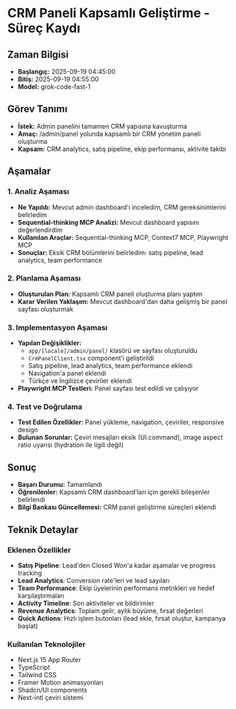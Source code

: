 # CRM Paneli Kapsamlı Geliştirme - Süreç Kaydı

## Zaman Bilgisi
- **Başlangıç:** 2025-09-19 04:45:00
- **Bitiş:** 2025-09-19 04:55:00
- **Model:** grok-code-fast-1

## Görev Tanımı
- **İstek:** Admin panelini tamamen CRM yapısına kavuşturma
- **Amaç:** /admin/panel yolunda kapsamlı bir CRM yönetim paneli oluşturma
- **Kapsam:** CRM analytics, satış pipeline, ekip performansı, aktivite takibi

## Aşamalar

### 1. Analiz Aşaması
- **Ne Yapıldı:** Mevcut admin dashboard'ı inceledim, CRM gereksinimlerini belirledim
- **Sequential-thinking MCP Analizi:** Mevcut dashboard yapısını değerlendirdim
- **Kullanılan Araçlar:** Sequential-thinking MCP, Context7 MCP, Playwright MCP
- **Sonuçlar:** Eksik CRM bölümlerini belirledim: satış pipeline, lead analytics, team performance

### 2. Planlama Aşaması
- **Oluşturulan Plan:** Kapsamlı CRM paneli oluşturma planı yaptım
- **Karar Verilen Yaklaşım:** Mevcut dashboard'dan daha gelişmiş bir panel sayfası oluşturmak

### 3. Implementasyon Aşaması
- **Yapılan Değişiklikler:**
  - `app/[locale]/admin/panel/` klasörü ve sayfası oluşturuldu
  - `CrmPanelClient.tsx` component'i geliştirildi
  - Satış pipeline, lead analytics, team performance eklendi
  - Navigation'a panel eklendi
  - Türkçe ve İngilizce çeviriler eklendi
- **Playwright MCP Testleri:** Panel sayfası test edildi ve çalışıyor

### 4. Test ve Doğrulama
- **Test Edilen Özellikler:** Panel yükleme, navigation, çeviriler, responsive design
- **Bulunan Sorunlar:** Çeviri mesajları eksik (UI.command), image aspect ratio uyarısı (hydration ile ilgili değil)

## Sonuç
- **Başarı Durumu:** Tamamlandı
- **Öğrenilenler:** Kapsamlı CRM dashboard'ları için gerekli bileşenler belirlendi
- **Bilgi Bankası Güncellemesi:** CRM panel geliştirme süreçleri eklendi

## Teknik Detaylar

### Eklenen Özellikler
- **Satış Pipeline**: Lead'den Closed Won'a kadar aşamalar ve progress tracking
- **Lead Analytics**: Conversion rate'leri ve lead sayıları
- **Team Performance**: Ekip üyelerinin performans metrikleri ve hedef karşılaştırmaları
- **Activity Timeline**: Son aktiviteler ve bildirimler
- **Revenue Analytics**: Toplam gelir, aylık büyüme, fırsat değerleri
- **Quick Actions**: Hızlı işlem butonları (lead ekle, fırsat oluştur, kampanya başlat)

### Kullanılan Teknolojiler
- Next.js 15 App Router
- TypeScript
- Tailwind CSS
- Framer Motion animasyonları
- Shadcn/UI components
- Next-intl çeviri sistemi
